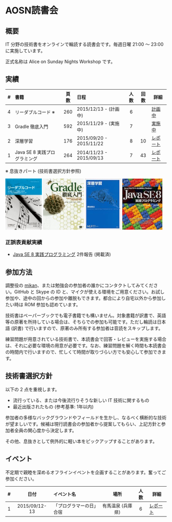 AOSN読書会
==========

## 概要

IT 分野の技術書をオンラインで輪読する読書会です。毎週日曜 21:00 〜 23:00 に実施しています。

正式名称は Alice on Sunday Nights Workshop です。

## 実績

| # | 書籍                         |頁数 | 日程                    |人数|回数| 詳細                                    |
|--:|:-----------------------------|:---:|:------------------------|:--:|:--:|-----------------------------------------|
| 4 | リーダブルコード ※          | 260 | 2015/12/13 - (計画中)   |  6 |    | [計画中](/workshop/4-readablecode.md)   |
| 3 | Gradle 徹底入門              | 592 | 2015/11/29 - (実施中)   |  7 |    | [実施中](/workshop/3-gradle.md)         |
| 2 | 深層学習                     | 176 | 2015/09/20 - 2015/11/22 |  8 | 10 | [レポート](/workshop/2-deeplearning.md) |
| 1 | Java SE 8 実践プログラミング | 264 | 2014/11/23 - 2015/09/13 |  7 | 43 | [レポート](/workshop/1-java8.md)        |
※  息抜きパート (技術書選択方針参照)

[![](/images/cover-readablecode.jpg "リーダブルコード")](/workshop/4-readablecode.md)
[![](/images/cover-gradle.jpg "Gradle 徹底入門")](/workshop/3-gradle.md)
[![](/images/cover-deeplearning.jpg "深層学習")](/workshop/2-deeplearning.md)
[![](/images/cover-java8.jpg "Java SE 8 実践プログラミング")](/workshop/1-java8.md)


### 正誤表貢献実績

* [Java SE 8 実践プログラミング](/workshop/1-java8.md) 2件報告 (掲載済)

## 参加方法

調整役の [mikan](Https://github.com/mikan)、または勉強会の参加者の誰かにコンタクトしてみてください。GitHub と Skype の ID と、マイクが使える環境をご用意ください。お試し参加や、途中の回からの参加や離脱もできます。都合により自宅以外から参加したい時は ROM 参加も認めています。

技術書はペーパーブックでも電子書籍でも構いません。対象書籍が訳書で、英語等の原著を所持している場合は、そちらでの参加も可能です。ただし輪読は日本語 (訳書) で行いますので、原著のみ所有する参加者は音読をスキップします。

練習問題が用意されている技術書で、本読書会で回答・レビューを実施する場合は、それに必要な環境の用意が必要です。なお、練習問題を解く時間も本読書会の時間内で行いますので、忙しくて時間が取りづらい方でも安心して参加できます。

## 技術書選択方針

以下の 2 点を重視します。

* 流行っている、または今後流行りそうな新しい IT 技術に関するもの
* 最近出版されたもの (参考基準: 1年以内)

参加者の多様なバックグラウンドやフィールドを生かし、なるべく横断的な技術が望ましいです。候補は現行読書会の参加者から提案してもらい、上記方針と参加者全員の関心度から決定します。

その他、息抜きとして例外的に軽い本をピックアップすることがあります。

## イベント

不定期で親睦を深めるオフラインイベントを企画することがあります。奮ってご参加ください。

| # | 日付          | イベント名                | 場所              |人数| 詳細                             |
|--:|:-------------:|:--------------------------|:-----------------:|:--:|----------------------------------|
| 1 | 2015/09/12-13 | 「プログラマーの日」合宿  | 有馬温泉 (兵庫県) |  6 | [レポート](/event/1-0913camp.md) |
